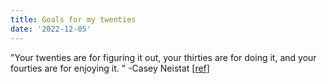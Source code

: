 ```yaml
---
title: Goals for my twenties
date: '2022-12-05'
---
```


"Your twenties are for figuring it out, your thirties are for doing it, and your fourties are for enjoying it. " -Casey Neistat [[ref]](https://www.youtube.com/watch?v=KehujfbRBts&ab_channel=CaseyNeistat)
